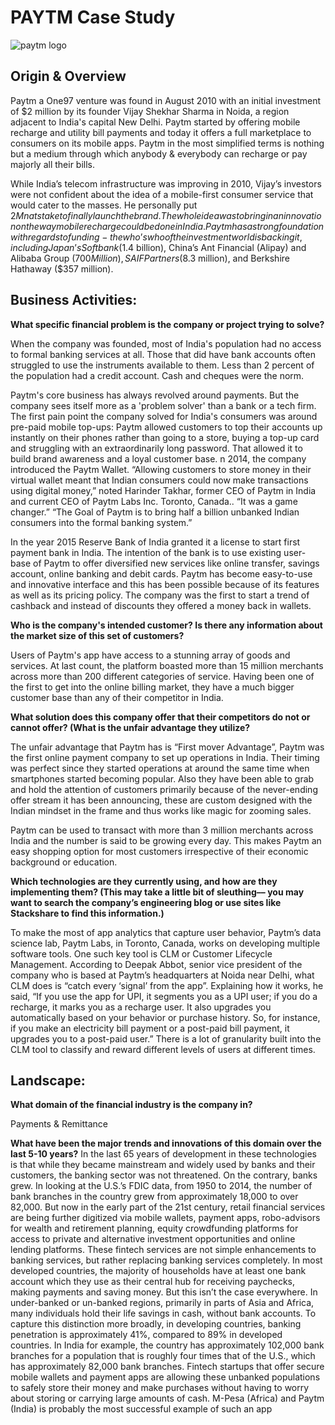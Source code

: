 # PAYTM Case Study

![paytm logo](https://image.flaticon.com/icons/svg/825/825454.svg)

## Origin & Overview
Paytm a One97 venture was found in August 2010 with an initial investment of $2 million by its founder Vijay Shekhar Sharma in Noida, a region adjacent to India's capital New Delhi. Paytm started by offering mobile recharge and utility bill payments and today it offers a full marketplace to consumers on its mobile apps. Paytm in the most simplified terms is nothing but a medium through which anybody & everybody can recharge or pay majorly all their bills.

While India’s telecom infrastructure was improving in 2010, Vijay’s investors were not confident about the idea of a mobile-first consumer service that would cater to the masses. He personally put $2 Mn at stake to finally launch the brand. The whole idea was to bring in an innovation on the way mobile recharge could be done in India.
Paytm has a strong foundation with regards to funding-the who’s who of the investment world is backing it, including Japan’s Softbank ($1.4 billion), China’s Ant Financial (Alipay) and Alibaba Group ($700 Million), SAIF Partners ($8.3 million), and Berkshire Hathaway ($357 million).

## Business Activities:
**What specific financial problem is the company or project trying to solve?**

When the company was founded, most of India's population had no access to formal banking services at all. Those that did have bank accounts often struggled to use the instruments available to them. Less than 2 percent of the population had a credit account. Cash and cheques were the norm.

Paytm's core business has always revolved around payments. But the company sees itself more as a 'problem solver' than a bank or a tech firm. The first pain point the company solved for India's consumers was around pre-paid mobile top-ups: Paytm allowed customers to top their accounts up instantly on their phones rather than going to a store, buying a top-up card and struggling with an extraordinarily long password. That allowed it to build brand awareness and a loyal customer base. n 2014, the company introduced the Paytm Wallet. “Allowing customers to store money in their virtual wallet meant that Indian consumers could now make transactions using digital money,” noted Harinder Takhar, former CEO of Paytm in India and current CEO of Paytm Labs Inc. Toronto, Canada.. “It was a game changer.”
“The Goal of Paytm is to bring half a billion unbanked Indian consumers into the formal banking system.”

In the year 2015 Reserve Bank of India granted it a license to start first payment bank in India. The intention of the bank is to use existing user-base of Paytm to offer diversified new services like online transfer, savings account, online banking and debit cards. Paytm has become easy-to-use and innovative interface and this has been possible because of its features as well as its pricing policy. The company was the first to start a trend of cashback and instead of discounts they offered a money back in wallets.

**Who is the company's intended customer?  Is there any information about the market size of this set of customers?**

Users of Paytm's app have access to a stunning array of goods and services. At last count, the platform boasted more than 15 million merchants across more than 200 different categories of service. Having been one of the first to get into the online billing market, they have a much bigger customer base than any of their competitor in India. 

**What solution does this company offer that their competitors do not or cannot offer? (What is the unfair advantage they utilize?**

The unfair advantage that Paytm has is “First mover Advantage”, Paytm was the first online payment company to set up operations in India. Their timing was perfect since they started operations at around the same time when smartphones started becoming popular. Also they have been able to grab and hold the attention of customers primarily because of the never-ending offer stream it has been announcing, these are custom designed with the Indian mindset in the frame and thus works like magic for zooming sales.

Paytm can be used to transact with more than 3 million merchants across India and the number is said to be growing every day. This makes Paytm an easy shopping option for most customers irrespective of their economic background or education.

**Which technologies are they currently using, and how are they implementing them? (This may take a little bit of sleuthing–– you may want to search the company’s engineering blog or use sites like Stackshare to find this information.)**


To make the most of app analytics that capture user behavior, Paytm’s data science lab, Paytm Labs, in Toronto, Canada, works on developing multiple software tools. One such key tool is CLM or Customer Lifecycle Management.
According to Deepak Abbot, senior vice president of the company who is based at Paytm’s headquarters at Noida near Delhi, what CLM does is “catch every ‘signal’ from the app”. Explaining how it works, he said, “If you use the app for UPI, it segments you as a UPI user; if you do a recharge, it marks you as a recharge user. It also upgrades you automatically based on your behavior or purchase history. So, for instance, if you make an electricity bill payment or a post-paid bill payment, it upgrades you to a post-paid user.” There is a lot of granularity built into the CLM tool to classify and reward different levels of users at different times.

## Landscape:

**What domain of the financial industry is the company in?**

Payments & Remittance

**What have been the major trends and innovations of this domain over the last 5-10 years?**
In the last 65 years of development in these technologies is that while they became mainstream and widely used by banks and their customers, the banking sector was not threatened. On the contrary, banks grew. In looking at the U.S.’s FDIC data, from 1950 to 2014, the number of bank branches in the country grew from approximately 18,000 to over 82,000. But now in the early part of the 21st century, retail financial services are being further digitized via mobile wallets, payment apps, robo-advisors for wealth and retirement planning, equity crowdfunding platforms for access to private and alternative investment opportunities and online lending platforms.  These fintech services are not simple enhancements to banking services, but rather replacing banking services completely. 
In most developed countries, the majority of households have at least one bank account which they use as their central hub for receiving paychecks, making payments and saving money.
But this isn’t the case everywhere. In under-banked or un-banked regions, primarily in parts of Asia and Africa, many individuals hold their life savings in cash, without bank accounts. To capture this distinction more broadly, in developing countries, banking penetration is approximately 41%, compared to 89% in developed countries. In India for example, the country has approximately 102,000 bank branches for a population that is roughly four times that of the U.S., which has approximately 82,000 bank branches.
Fintech startups that offer secure mobile wallets and payment apps are allowing these unbanked populations to safely store their money and make purchases without having to worry about storing or carrying large amounts of cash. M-Pesa (Africa) and Paytm (India) is probably the most successful example of such an app
